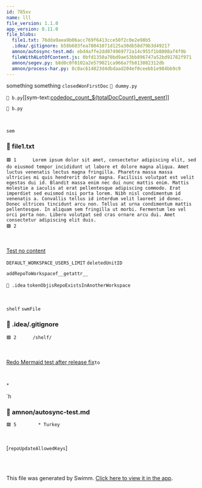```yaml
---
id: 785xv
name: lll
file_version: 1.1.0
app_version: 0.11.0
file_blobs:
  file1.txt: 76dda9aea9b06acc769f6413cce50f2c0e2e98b5
  .idea/.gitignore: b58b603fea78041071d125a30db58d79b3d49217
  amnon/autosync-test.md: ebd4affe2dd074969772a14c955f1b8808af4f9b
  fileWithALotOfContent.js: 0bfd1350a70bd9ae53bb896747a52bd91782f971
  amnon/segev.py: b8d0c0f0102a2e579021ca966a7fb813082312db
  amnon/process-har.py: 8c8ac614823d4dbdaad204ef0ceebb1e984bb9c9
---
```


something something `closedWonFirstDoc`<swm-token data-swm-token=":fileWithALotOfContent.js:672:2:2:`const closedWonFirstDoc = 1;`"/> `📄 dummy.py`

`📄 b.py`\[\[sym-text:[codedoc\_count\_${totalDocCount}\_event\_sent](f0fbbbc9-3a7e-476f-8de5-d83f937b3963)\]\]

`📄 b.py`

<br/>

`sem`<swm-token data-swm-token=":file1.txt:1:197:197:`Lorem ipsum dolor sit amet, consectetur adipiscing elit, sed do eiusmod tempor incididunt ut labore et dolore magna aliqua. Amet luctus venenatis lectus magna fringilla. Pharetra massa massa ultricies mi quis hendrerit dolor magna. Facilisis volutpat est velit egestas dui id. Blandit massa enim nec dui nunc mattis enim. Mattis molestie a iaculis at erat pellentesque adipiscing commodo. Erat imperdiet sed euismod nisi porta lorem. Nibh nisl condimentum id venenatis a. Convallis tellus id interdum velit laoreet id donec. Donec ultrices tincidunt arcu non. Tellus at urna condimentum mattis pellentesque. In aliquam sem fringilla ut morbi. Fermentum leo vel orci porta non. Libero volutpat sed cras ornare arcu dui. Amet consectetur adipiscing elit duis.`"/>
<!-- NOTE-swimm-snippet: the lines below link your snippet to Swimm -->
### 📄 file1.txt
```text
🟩 1      Lorem ipsum dolor sit amet, consectetur adipiscing elit, sed do eiusmod tempor incididunt ut labore et dolore magna aliqua. Amet luctus venenatis lectus magna fringilla. Pharetra massa massa ultricies mi quis hendrerit dolor magna. Facilisis volutpat est velit egestas dui id. Blandit massa enim nec dui nunc mattis enim. Mattis molestie a iaculis at erat pellentesque adipiscing commodo. Erat imperdiet sed euismod nisi porta lorem. Nibh nisl condimentum id venenatis a. Convallis tellus id interdum velit laoreet id donec. Donec ultrices tincidunt arcu non. Tellus at urna condimentum mattis pellentesque. In aliquam sem fringilla ut morbi. Fermentum leo vel orci porta non. Libero volutpat sed cras ornare arcu dui. Amet consectetur adipiscing elit duis.
🟩 2      
```

<br/>

[Test no content](test-no-content.2el3s.pl.sw.md)

`DEFAULT_WORKSPACE_USERS_LIMIT`<swm-token data-swm-token=":fileWithALotOfContent.js:52:2:2:`const DEFAULT_WORKSPACE_USERS_LIMIT = 15;`"/> `deletedUnitID`<swm-token data-swm-token=":fileWithALotOfContent.js:857:3:3:`        const deletedUnitID = snapshot.id;`"/>

`addRepoToWorkspace`<swm-token data-swm-token=":fileWithALotOfContent.js:1553:4:4:`export const addRepoToWorkspace = functions.https.onCall(`"/>`f`<swm-token data-swm-token=":amnon/segev.py:3:2:2:`def f(foo):`"/>`__getattr__`<swm-token data-swm-token=":amnon/process-har.py:11:3:3:`    def __getattr__(self, attr):`"/>

`📄 .idea` `tokenObj`<swm-token data-swm-token=":fileWithALotOfContent.js:1121:3:3:`                        const tokenObj = await response.json();`"/>`isRepoExistsInAnotherWorkspace`<swm-token data-swm-token=":fileWithALotOfContent.js:1575:3:3:`            const isRepoExistsInAnotherWorkspace = await db`"/>

<br/>

`shelf`<swm-token data-swm-token=":.idea/.gitignore:2:1:1:`/shelf/`"/> `swmFile`<swm-token data-swm-token=":fileWithALotOfContent.js:3053:5:5:`            markInlineImagesAsNew({ swmFile: this.swm });`"/>
<!-- NOTE-swimm-snippet: the lines below link your snippet to Swimm -->
### 📄 .idea/.gitignore
```gitignore
🟩 2      /shelf/
```

<br/>

[Redo Mermaid test after release fix](redo-mermaid-test-after-release-fix.16rvz.sw.md)`to`<swm-token data-swm-token=":fileWithALotOfContent.js:507:9:9:`                    const msg = { to: email, ...emailMessage };`"/>

<br/>

`*`<swm-token data-swm-token=":amnon/autosync-test.md:5:1:1:`  * Turkey`"/>

\`h
<!-- NOTE-swimm-snippet: the lines below link your snippet to Swimm -->
### 📄 amnon/autosync-test.md
```markdown
🟩 5        * Turkey
```

<br/>

\[`repoUpdateAllowedKeys`<swm-token data-swm-token=":fileWithALotOfContent.js:1527:3:3:`            const repoUpdateAllowedKeys = [&#39;integrations&#39;, &#39;modifier_name&#39;, &#39;notify&#39;];`"/>\]

<br/>

<br/>

This file was generated by Swimm. [Click here to view it in the app](https://swimm-web-app.web.app/repos/Z2l0aHViJTNBJTNBdGVzdC1naXRodWItYXBwJTNBJTNBc3dpbW1pbw==/docs/785xv).